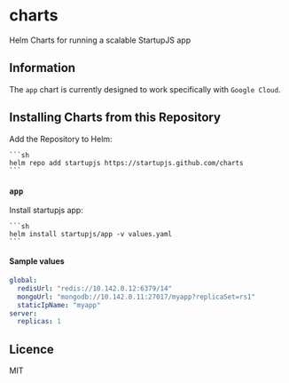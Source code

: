 # charts

Helm Charts for running a scalable StartupJS app

## Information

The `app` chart is currently designed to work specifically with `Google Cloud`.

## Installing Charts from this Repository

Add the Repository to Helm:

    ```sh
    helm repo add startupjs https://startupjs.github.com/charts
    ```

### `app`

Install startupjs app:

    ```sh
    helm install startupjs/app -v values.yaml
    ```

#### Sample values

```yaml
global:
  redisUrl: "redis://10.142.0.12:6379/14"
  mongoUrl: "mongodb://10.142.0.11:27017/myapp?replicaSet=rs1"
  staticIpName: "myapp"
server:
  replicas: 1
```

## Licence

MIT
